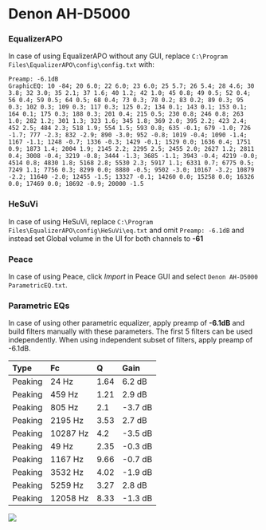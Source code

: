 # Denon AH-D5000

### EqualizerAPO
In case of using EqualizerAPO without any GUI, replace `C:\Program Files\EqualizerAPO\config\config.txt`
with:
```
Preamp: -6.1dB
GraphicEQ: 10 -84; 20 6.0; 22 6.0; 23 6.0; 25 5.7; 26 5.4; 28 4.6; 30 3.8; 32 3.0; 35 2.1; 37 1.6; 40 1.2; 42 1.0; 45 0.8; 49 0.5; 52 0.4; 56 0.4; 59 0.5; 64 0.5; 68 0.4; 73 0.3; 78 0.2; 83 0.2; 89 0.3; 95 0.3; 102 0.3; 109 0.3; 117 0.3; 125 0.2; 134 0.1; 143 0.1; 153 0.1; 164 0.1; 175 0.3; 188 0.3; 201 0.4; 215 0.5; 230 0.8; 246 0.8; 263 1.0; 282 1.2; 301 1.3; 323 1.6; 345 1.8; 369 2.0; 395 2.2; 423 2.4; 452 2.5; 484 2.3; 518 1.9; 554 1.5; 593 0.8; 635 -0.1; 679 -1.0; 726 -1.7; 777 -2.3; 832 -2.9; 890 -3.0; 952 -0.8; 1019 -0.4; 1090 -1.4; 1167 -1.1; 1248 -0.7; 1336 -0.3; 1429 -0.1; 1529 0.0; 1636 0.4; 1751 0.9; 1873 1.4; 2004 1.9; 2145 2.2; 2295 2.5; 2455 2.0; 2627 1.2; 2811 0.4; 3008 -0.4; 3219 -0.8; 3444 -1.3; 3685 -1.1; 3943 -0.4; 4219 -0.0; 4514 0.8; 4830 1.8; 5168 2.8; 5530 2.3; 5917 1.1; 6331 0.7; 6775 0.5; 7249 1.1; 7756 0.3; 8299 0.0; 8880 -0.5; 9502 -3.0; 10167 -3.2; 10879 -2.2; 11640 -2.0; 12455 -1.5; 13327 -0.1; 14260 0.0; 15258 0.0; 16326 0.0; 17469 0.0; 18692 -0.9; 20000 -1.5
```

### HeSuVi
In case of using HeSuVi, replace `C:\Program Files\EqualizerAPO\config\HeSuVi\eq.txt` and omit `Preamp:
-6.1dB` and instead set Global volume in the UI for both channels to **-61**

### Peace
In case of using Peace, click *Import* in Peace GUI and select `Denon AH-D5000 ParametricEQ.txt`.

### Parametric EQs
In case of using other parametric equalizer, apply preamp of **-6.1dB** and build filters manually
with these parameters. The first 5 filters can be used independently.
When using independent subset of filters, apply preamp of -6.1dB.

| Type    | Fc       |    Q | Gain    |
|:--------|:---------|:-----|:--------|
| Peaking | 24 Hz    | 1.64 | 6.2 dB  |
| Peaking | 459 Hz   | 1.21 | 2.9 dB  |
| Peaking | 805 Hz   | 2.1  | -3.7 dB |
| Peaking | 2195 Hz  | 3.53 | 2.7 dB  |
| Peaking | 10287 Hz | 4.2  | -3.5 dB |
| Peaking | 49 Hz    | 2.35 | -0.3 dB |
| Peaking | 1167 Hz  | 9.66 | -0.7 dB |
| Peaking | 3532 Hz  | 4.02 | -1.9 dB |
| Peaking | 5259 Hz  | 3.27 | 2.8 dB  |
| Peaking | 12058 Hz | 8.33 | -1.3 dB |

![](https://raw.githubusercontent.com/jaakkopasanen/AutoEq/master/results/innerfidelity/sbaf-serious/Denon%20AH-D5000/Denon%20AH-D5000.png)